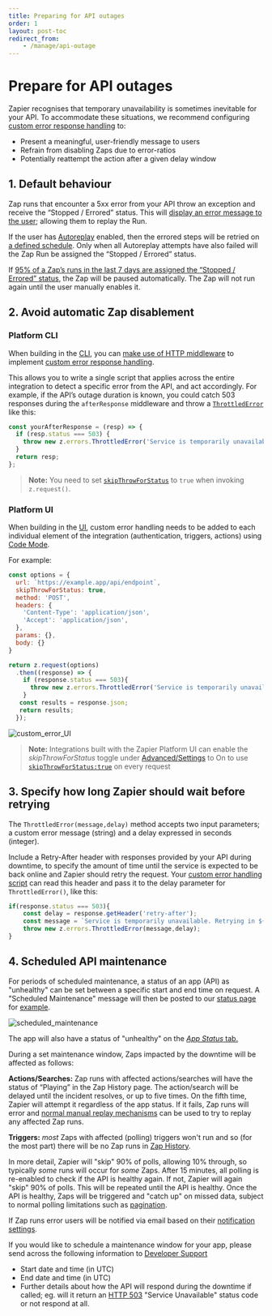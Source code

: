 ```yaml
---
title: Preparing for API outages
order: 1
layout: post-toc
redirect_from: 
    - /manage/api-outage
---
```


# Prepare for API outages

Zapier recognises that temporary unavailability is sometimes inevitable for your API. To accommodate these situations, we recommend configuring [custom error response handling](https://github.com/zapier/zapier-platform/blob/main/packages/cli/README.md#general-errors) to:
- Present a meaningful, user-friendly message to users
- Refrain from disabling Zaps due to error-ratios
- Potentially reattempt the action after a given delay window

## 1. Default behaviour

Zap runs that encounter a 5xx error from your API throw an exception and receive the “Stopped / Errored” status. This will [display an error message to the user](https://help.zapier.com/hc/en-us/articles/20505304170637-Review-Zap-run-statuses); allowing them to replay the Run.
 
If the user has [Autoreplay](https://help.zapier.com/hc/en-us/articles/8496241726989-Replay-failed-Zap-runs#how-autoreplay-works-0-4) enabled, then the errored steps will be retried on [a defined schedule](https://help.zapier.com/hc/en-us/articles/8496241726989-Replay-failed-Zap-runs#how-autoreplay-works-0-4). Only when all Autoreplay attempts have also failed will the Zap Run be assigned the “Stopped / Errored” status.
 
If [95% of a Zap’s runs in the last 7 days are assigned the “Stopped / Errored” status](https://help.zapier.com/hc/en-us/articles/8496037690637-Troubleshoot-errors-in-Zapier#500-series-error-codes-0-3), the Zap will be paused automatically. The Zap will not run again until the user manually enables it. 

## 2. Avoid automatic Zap disablement

### Platform CLI

When building in the [CLI](https://github.com/zapier/zapier-platform/blob/main/packages/cli/README.md), you can [make use of HTTP middleware](https://github.com/zapier/zapier-platform/blob/main/packages/cli/README.md#using-http-middleware) to implement [custom error response handling](https://github.com/zapier/zapier-platform/blob/main/packages/cli/README.md#error-handling). 

This allows you to write a single script that applies across the entire integration to detect a specific error from the API, and act accordingly.
For example, if the API’s outage duration is known, you could catch 503 responses during the `afterResponse` middleware and throw a [`ThrottledError`](https://github.com/zapier/zapier-platform/blob/main/packages/cli/README.md#handling-throttled-requests) like this:

```js
const yourAfterResponse = (resp) => {
  if (resp.status === 503) {
    throw new z.errors.ThrottledError('Service is temporarily unavailable. Retrying in 60 seconds.', 60);  // Zapier will retry in 60 seconds
  }
  return resp;
};
```
> **Note:** You need to set [`skipThrowForStatus`](https://github.com/zapier/zapier-platform/blob/main/packages/cli/README.md#http-response-object) to `true` when invoking `z.request()`.

### Platform UI

When building in the [UI](https://developer.zapier.com/), custom error handling needs to be added to each individual element of the integration (authentication, triggers, actions) using [Code Mode](https://platform.zapier.com/build/code-mode).

For example:

```js
const options = {
  url: `https://example.app/api/endpoint`,
  skipThrowForStatus: true,
  method: 'POST',
  headers: {
    'Content-Type': 'application/json',
    'Accept': 'application/json',
  },
  params: {},
  body: {}
}

return z.request(options)
  .then((response) => {
    if (response.status === 503){
      throw new z.errors.ThrottledError('Service is temporarily unavailable. Retrying in 60 seconds.', 60); // Zapier will retry in 60 seconds
    }
   const results = response.json;
   return results;
  });
```

![custom_error_UI](https://cdn.zappy.app/f9f04386f19f0e9f7f107ea8d0d6e3b7.png)

> **Note:** Integrations built with the Zapier Platform UI can enable the _skipThrowForStatus_ toggle under [Advanced/Settings](https://platform.zapier.com/build/errors) to On to use [`skipThrowForStatus:true`](https://cdn.zappy.app/8ac6af91f6b27c4a473d566f1534b27e.png) on every request

## 3. Specify how long Zapier should wait before retrying

The `ThrottledError(message,delay)` method accepts two input parameters; a custom error message (string) and a delay expressed in seconds (integer). 

Include a Retry-After header with responses provided by your API during downtime, to specify the amount of time until the service is expected to be back online and Zapier should retry the request.
Your [custom error handling script](https://github.com/zapier/zapier-platform/blob/main/packages/cli/README.md#error-response-handling) can read this header and pass it to the delay parameter for `ThrottledError()`, like this:

```js
if(response.status === 503){
    const delay = response.getHeader('retry-after');
    const message = `Service is temporarily unavailable. Retrying in ${delay} seconds.`;
    throw new z.errors.ThrottledError(message,delay);
}
```
## 4.  Scheduled API maintenance

For periods of scheduled maintenance, a status of an app (API) as "unhealthy" can be set between a specific start and end time on request. A "Scheduled Maintenance" message will then be posted to our [status page](https://status.zapier.com) for [example](https://status.zapier.com/incidents/njgw7lrhn5hs).

![scheduled_maintenance](https://cdn.zappy.app/2ae85a1cd6d00981ed30af8eede5938b.png)

The app will also have a status of "unhealthy" on the [_App Status_ tab.](https://status.zapier.com/#app-status)

During a set maintenance window, Zaps impacted by the downtime will be affected as follows:

**Actions/Searches:** Zap runs with affected actions/searches will have the status of “Playing” in the Zap History page. The action/search will be delayed until the incident resolves, or up to five times. On the fifth time, Zapier will attempt it regardless of the app status. If it fails, Zap runs will error and [normal manual replay mechanisms](https://help.zapier.com/hc/en-us/articles/8496241726989-Replay-failed-Zap-runs) can be used to try to replay any affected Zap runs.

**Triggers:** _most_ Zaps with affected (polling) triggers won't run and so (for the most part) there will be no Zap runs in [Zap History](https://help.zapier.com/hc/en-us/articles/8496291148685-View-and-manage-your-Zap-history). 

In more detail, Zapier will "skip" 90% of polls, allowing 10% through, so typically _some_ runs will occur for _some_ Zaps. After 15 minutes, all polling is re-enabled to check if the API is healthy again. If not, Zapier will again "skip" 90% of polls. This will be repeated until the API is healthy.
Once the API is healthy, Zaps will be triggered and "catch up" on missed data, subject to normal polling limitations such as [pagination](https://platform.zapier.com/build/trigger#how-to-use-pagination).
 
If Zap runs error users will be notified via email based on their [notification settings](https://help.zapier.com/hc/en-us/articles/8496289225229-Manage-notifications-when-errors-occur-in-Zaps). 
 
If you would like to schedule a maintenance window for your app, please send across the following information to [Developer Support](https://developer.zapier.com/contact) 

- Start date and time (in UTC)
- End date and time (in UTC)
- Further details about how the API will respond during the downtime if called; eg. will it return an [HTTP 503](https://www.webfx.com/web-development/glossary/http-status-codes/what-is-a-503-status-code/) "Service Unavailable" status code or not respond at all.